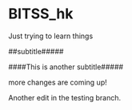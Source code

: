 # BITSS_hk

Just trying to learn things

##subtitle#####

####This is another subtitle#####


more changes are coming up!


Another edit in the testing branch.




